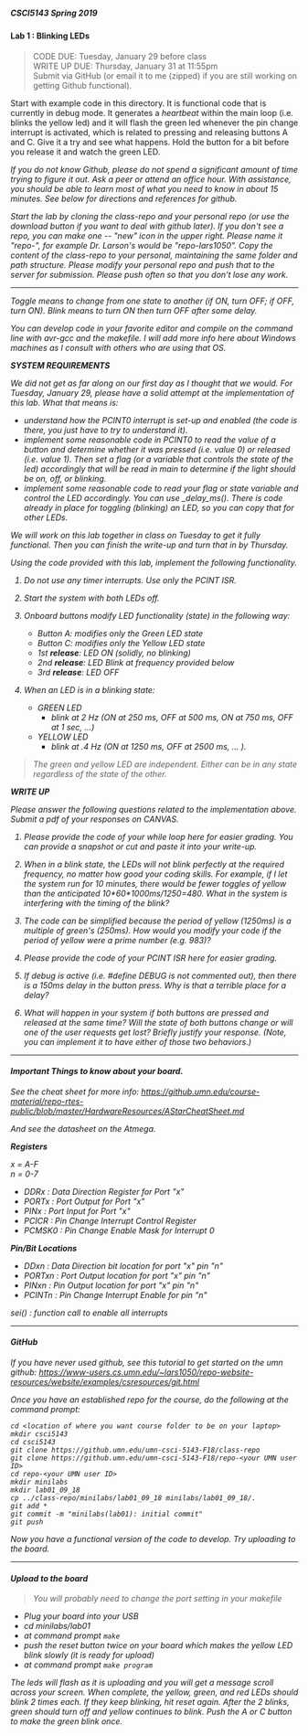 ##### CSCI5143 Spring 2019

#### Lab 1 : Blinking LEDs
> CODE DUE: Tuesday, January 29 before class <br>
> WRITE UP DUE: Thursday, January 31 at 11:55pm <br>
> Submit via GitHub (or email it to me (zipped) if you are still working on getting Github functional).

Start with example code in this directory. It is functional code that is currently in debug mode. It generates a _heartbeat_ within the main loop (i.e. blinks the yellow led) and it will flash the green led whenever the pin change interrupt is activated, which is related to pressing and releasing buttons A and C. Give it a try and see what happens. Hold the button for a bit before you release it and watch the green LED.

<i>If you do not know Github, please do not spend a significant amount of time trying to figure it out. Ask a peer or attend an office hour. With assistance, you should be able to learn most of what you need to know in about 15 minutes. See below for directions and references for github.

Start the lab by cloning the class-repo and your personal repo (or use the download button if you want to deal with github later). If you don't see a repo, you can make one -- "new" icon in the upper right. Please name it "repo-<x500>", for example Dr. Larson's would be "repo-lars1050". Copy the content of the class-repo to your personal, maintaining the same folder and path structure. Please modify your personal repo and push that to the server for submission. Please push often so that you don't lose any work.

<hr>

_Toggle_ means to change from one state to another (if ON, turn OFF;  if OFF, turn ON). _Blink_ means to turn ON then turn OFF after some delay.

You can develop code in your favorite editor and compile on the command line with avr-gcc and the makefile. I will add more info here about Windows machines as I consult with others who are using that OS.

**__SYSTEM REQUIREMENTS__**

We did not get as far along on our first day as I thought that we would. For Tuesday, January 29, please have a solid attempt at the implementation of this lab. What that means is:
- understand how the PCINT0 interrupt is set-up and enabled (the code is there, you just have to try to understand it).
- implement some reasonable code in PCINT0 to read the value of a button and determine whether it was pressed (i.e. value 0) or released (i.e. value 1). Then set a flag (or a variable that controls the state of the led) accordingly that will be read in main to determine if the light should be on, off, or blinking.
- implement some reasonable code to read your flag or state variable and control the LED accordingly. You can use _delay_ms(). There is code already in place for toggling (blinking) an LED, so you can copy that for other LEDs.

We will work on this lab together in class on Tuesday to get it fully functional. Then you can finish the write-up and turn that in by Thursday. 

Using the code provided with this lab, implement the following functionality.

1. Do not use any timer interrupts. Use only the PCINT ISR.

1. Start the system with both LEDs off.

1. Onboard buttons modify LED functionality (state) in the following way:
	- Button A: modifies only the Green LED state
	- Button C: modifies only the Yellow LED state
	- 1st **__release__**: LED ON (solidly, no blinking)
	- 2nd **__release__**: LED Blink at frequency provided below
	- 3rd **__release__**: LED OFF

1. When an LED is in a blinking state:
	- GREEN LED
		- blink at 2 Hz (ON at 250 ms, OFF at 500 ms, ON at 750 ms, OFF at 1 sec, ...)
	- YELLOW LED
		- blink at .4 Hz (ON at 1250 ms, OFF at 2500 ms, … ).

> The green and yellow LED are independent. Either can be in any state regardless of the state of the other.

**__WRITE UP__**

Please answer the following questions related to the implementation above. Submit a pdf of your responses on CANVAS.

1. Please provide the code of your while loop here for easier grading. You can provide a snapshot or cut and paste it into your write-up.

1. When in a blink state, the LEDs will not blink perfectly at the required frequency, no matter how good your coding skills. For example, if I let the system run for 10 minutes, there would be fewer toggles of yellow than the anticipated 10\*60\*1000ms/1250=480. What in the system is interfering with the  timing of the blink?

2. The code can be simplified because the period of yellow (1250ms) is a multiple of green's (250ms). How would you modify your code if the period of yellow were a prime number (e.g. 983)?

1. Please provide the code of your PCINT ISR here for easier grading.

1. If debug is active (i.e. #define DEBUG is not commented out), then there is a 150ms delay in the button press. Why is that a terrible place for a delay?

1. What will happen in your system if both buttons are pressed and released at the same time? Will the state of both buttons change or will one of the user requests get lost? Briefly justify your response. (Note, you can implement it to have either of those two behaviors.)

<hr>

#### Important Things to know about your board.

See the cheat sheet for more info: https://github.umn.edu/course-material/repo-rtes-public/blob/master/HardwareResources/AStarCheatSheet.md

And see the datasheet on the Atmega.

**__Registers__**

x = A-F <br>
n = 0-7

- DDRx : Data Direction Register for Port "x"
- PORTx : Port Output for Port "x"
- PINx : Port Input for Port "x"
- PCICR : Pin Change Interrupt Control Register
- PCMSK0 : Pin Change Enable Mask for Interrupt 0

**__Pin/Bit Locations__**

- DDxn : Data Direction bit location for port "x" pin "n"
- PORTxn : Port Output location for port "x" pin "n"
- PINxn : Pin Output location for port "x" pin "n"
- PCINTn : Pin Change Interrupt Enable for pin "n"

sei() : function call to enable all interrupts

<hr>

#### GitHub

If you have never used github, see this tutorial to get started on the umn github: https://www-users.cs.umn.edu/~lars1050/repo-website-resources/website/examples/csresources/git.html

Once you have an established repo for the course, do the following at the command prompt:

```
cd <location of where you want course folder to be on your laptop>
mkdir csci5143
cd csci5143
git clone https://github.umn.edu/umn-csci-5143-F18/class-repo
git clone https://github.umn.edu/umn-csci-5143-F18/repo-<your UMN user ID>
cd repo-<your UMN user ID>
mkdir minilabs
mkdir lab01_09_18
cp ../class-repo/minilabs/lab01_09_18 minilabs/lab01_09_18/.
git add *
git commit -m "minilabs(lab01): initial commit"
git push
```

Now you have a functional version of the code to develop. Try uploading to the board.

<hr>

#### Upload to the board

> You will probably need to change the port setting in your makefile

- Plug your board into your USB
- cd minilabs/lab01
- at command prompt ```make```
- push the reset button twice on your board which makes the yellow LED blink slowly (it is ready for upload)
- at command prompt ```make program```

The leds will flash as it is uploading and you will get a message scroll across your screen. When complete, the yellow, green, and red LEDs should blink 2 times each. If they keep blinking, hit reset again. After the 2 blinks, green should turn off and yellow continues to blink. Push the A or C button to make the green blink once.
